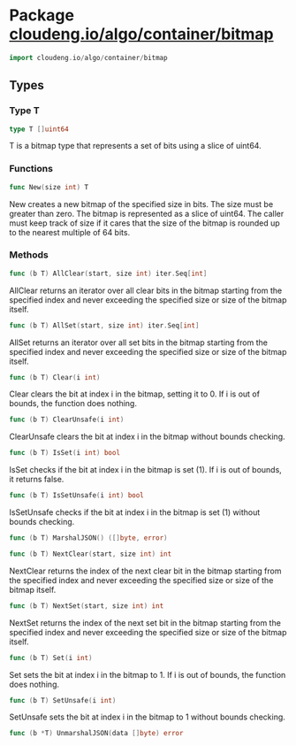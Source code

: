 # Package [cloudeng.io/algo/container/bitmap](https://pkg.go.dev/cloudeng.io/algo/container/bitmap?tab=doc)

```go
import cloudeng.io/algo/container/bitmap
```


## Types
### Type T
```go
type T []uint64
```
T is a bitmap type that represents a set of bits using a slice of uint64.

### Functions

```go
func New(size int) T
```
New creates a new bitmap of the specified size in bits. The size must
be greater than zero. The bitmap is represented as a slice of uint64.
The caller must keep track of size if it cares that the size of the bitmap
is rounded up to the nearest multiple of 64 bits.



### Methods

```go
func (b T) AllClear(start, size int) iter.Seq[int]
```
AllClear returns an iterator over all clear bits in the bitmap starting from
the specified index and never exceeding the specified size or size of the
bitmap itself.


```go
func (b T) AllSet(start, size int) iter.Seq[int]
```
AllSet returns an iterator over all set bits in the bitmap starting from the
specified index and never exceeding the specified size or size of the bitmap
itself.


```go
func (b T) Clear(i int)
```
Clear clears the bit at index i in the bitmap, setting it to 0. If i is out
of bounds, the function does nothing.


```go
func (b T) ClearUnsafe(i int)
```
ClearUnsafe clears the bit at index i in the bitmap without bounds checking.


```go
func (b T) IsSet(i int) bool
```
IsSet checks if the bit at index i in the bitmap is set (1). If i is out of
bounds, it returns false.


```go
func (b T) IsSetUnsafe(i int) bool
```
IsSetUnsafe checks if the bit at index i in the bitmap is set (1) without
bounds checking.


```go
func (b T) MarshalJSON() ([]byte, error)
```


```go
func (b T) NextClear(start, size int) int
```
NextClear returns the index of the next clear bit in the bitmap starting
from the specified index and never exceeding the specified size or size of
the bitmap itself.


```go
func (b T) NextSet(start, size int) int
```
NextSet returns the index of the next set bit in the bitmap starting from
the specified index and never exceeding the specified size or size of the
bitmap itself.


```go
func (b T) Set(i int)
```
Set sets the bit at index i in the bitmap to 1. If i is out of bounds,
the function does nothing.


```go
func (b T) SetUnsafe(i int)
```
SetUnsafe sets the bit at index i in the bitmap to 1 without bounds
checking.


```go
func (b *T) UnmarshalJSON(data []byte) error
```







